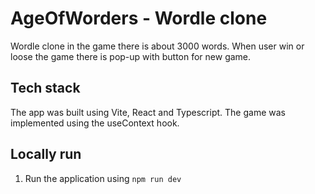 # AgeOfWorders - Wordle clone

Wordle clone in the game there is about 3000 words. When user win or loose the game there is pop-up with button for new game.

## Tech stack

The app was built using Vite, React and Typescript. The game was implemented using the useContext hook.

## Locally run

1. Run the application using `npm run dev`
